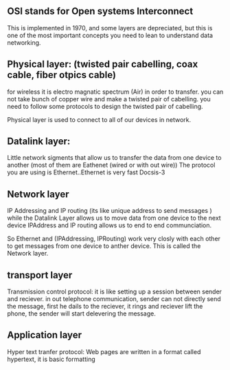 ## OSI stands for Open systems Interconnect
This is implemented in 1970, and some layers are depreciated, but this is one of the 
most important concepts you need to lean to understand data networking.

## Physical layer: (twisted pair cabelling, coax cable, fiber otpics cable)
for wireless it is electro magnatic spectrum (Air) in order to transfer.
you can not take bunch of copper wire and make a twisted pair of cabelling.
you need to follow some protocols to design the twisted pair of cabelling. 

Physical layer is used to connect to all of our devices in network. 

## Datalink layer:
Little network sigments that allow us to transfer the data from one device to another
(most of them are Eathenet (wired or with out wire))
The protocol you are using is Ethernet..Ethernet is very fast 
Docsis-3 

## Network layer
IP Addressing and IP routing (its like unique address to send messages ) 
while the Datalink Layer allows us to move data from one device to the next device 
IPAddress and IP routing allows us to end to end communciation.

So Ethernet and (IPAddressing, IPRouting) work very closly with each other
to get messages from one device to anther device. This is called the Network layer.

## transport layer
Transmission control protocol:
it is like setting up a session between sender and reciever.
in out telephone communication, sender can not directly send the message, 
first he dails to the reciever, it rings and reciever lift the phone, the sender
will start delevering the message.

## Application layer
Hyper text tranfer protocol: Web pages are written in a format called hypertext, it is 
basic formatting 




